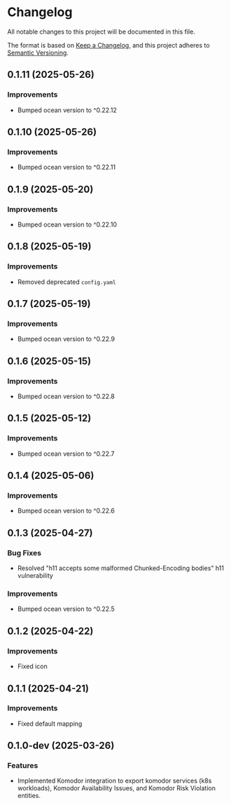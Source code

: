 # Changelog

All notable changes to this project will be documented in this file.

The format is based on [Keep a Changelog](https://keepachangelog.com/en/1.0.0/),
and this project adheres to [Semantic Versioning](https://semver.org/spec/v2.0.0.html).

<!-- towncrier release notes start -->

## 0.1.11 (2025-05-26)


### Improvements

- Bumped ocean version to ^0.22.12


## 0.1.10 (2025-05-26)


### Improvements

- Bumped ocean version to ^0.22.11


## 0.1.9 (2025-05-20)


### Improvements

- Bumped ocean version to ^0.22.10


## 0.1.8 (2025-05-19)


### Improvements

- Removed deprecated `config.yaml`

## 0.1.7 (2025-05-19)


### Improvements

- Bumped ocean version to ^0.22.9


## 0.1.6 (2025-05-15)


### Improvements

- Bumped ocean version to ^0.22.8


## 0.1.5 (2025-05-12)


### Improvements

- Bumped ocean version to ^0.22.7


## 0.1.4 (2025-05-06)


### Improvements

- Bumped ocean version to ^0.22.6


## 0.1.3 (2025-04-27)

### Bug Fixes

- Resolved "h11 accepts some malformed Chunked-Encoding bodies" h11 vulnerability


### Improvements

- Bumped ocean version to ^0.22.5


## 0.1.2 (2025-04-22)

### Improvements

- Fixed icon

## 0.1.1 (2025-04-21)

### Improvements

- Fixed default mapping

## 0.1.0-dev (2025-03-26)

### Features

- Implemented Komodor integration to export komodor services (k8s workloads), Komodor Availability Issues, and Komodor Risk Violation entities.
